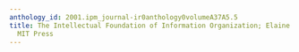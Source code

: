```yaml
---
anthology_id: 2001.ipm_journal-ir0anthology0volumeA37A5.5
title: The Intellectual Foundation of Information Organization; Elaine Svenonius (Ed.);
  MIT Press
---
```

